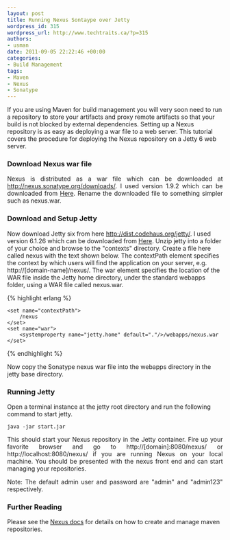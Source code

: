 ```yaml
--- 
layout: post
title: Running Nexus Sontaype over Jetty
wordpress_id: 315
wordpress_url: http://www.techtraits.ca/?p=315
authors: 
- usman
date: 2011-09-05 22:22:46 +00:00
categories: 
- Build Management
tags:
- Maven
- Nexus
- Sonatype
---
```

<p style="text-align: justify;">

If you are using Maven for build management you will very soon need to run a repository to store your artifacts and proxy remote artifacts so that your build is not blocked by external dependencies. Setting up a Nexus repository is as easy as deploying a war file to a web server. This tutorial covers the procedure for deploying the Nexus repository on a Jetty 6 web server.</p>

<!--more-->

<h3>Download Nexus war file</h3>

<p style="text-align: justify;">Nexus is distributed as a war file which can be downloaded at <a title="http://nexus.sonatype.org/downloads/" href="http://nexus.sonatype.org/downloads/" target="_blank">http://nexus.sonatype.org/downloads/</a>. I used version 1.9.2 which can be downloaded from <a title="http://nexus.sonatype.org/downloads/nexus-webapp-1.9.2.2.war" href="http://nexus.sonatype.org/downloads/nexus-webapp-1.9.2.2.war" target="_blank">Here</a>. Rename the downloaded file to something simpler such as nexus.war.</p>



<h3>Download and Setup Jetty</h3>

<p style="text-align: justify;">

Now download Jetty six from here <a title="http://dist.codehaus.org/jetty/" href="http://dist.codehaus.org/jetty/" target="_blank">http://dist.codehaus.org/jetty/</a>. I used version 6.1.26 which can be downloaded from <a title="Jetty 6.1.26" href="http://dist.codehaus.org/jetty/jetty-6.1.26/jetty-6.1.26.zip" target="_blank">Here</a>. Unzip jetty into a folder of your choice and browse to the "contexts" directory. Create a file here called nexus with the text shown below. The contextPath element specifies the context by which users will find the application on your server, e.g. http://[domain-name]/nexus/. The war element specifies the location of the WAR file inside the Jetty home directory, under the standard webapps folder, using a WAR file called nexus.war.</p>


{% highlight erlang %}
<?xml version="1.0"  encoding="ISO-8859-1"?>

<!DOCTYPE Configure PUBLIC "-//Mort Bay Consulting//DTD Configure//EN" "http://jetty.mortbay.org/configure.dtd">

<configure class="org.mortbay.jetty.webapp.WebAppContext">

    <set name="contextPath">
    	/nexus
    </set>
    <set name="war">
    	<systemproperty name="jetty.home" default="."/>/webapps/nexus.war
    </set>

</configure>

{% endhighlight %}
&nbsp;

<p style="text-align: justify;">

Now copy the Sonatype nexus war file into the webapps directory in the jetty base directory.</p>

<h3>Running Jetty</h3>

<p style="text-align: justify;">

Open a terminal instance at the jetty root directory and run the following command to start jetty.</p>

	java -jar start.jar

<p style="text-align: justify;">This should start your Nexus repository in the Jetty container. Fire up your favorite browser and go to http://[domain]:8080/nexus/ or http://localhost:8080/nexus/ if you are running Nexus on your local machine. You should be presented with the nexus front end and can start managing your repositories.</p>

<p style="text-align: justify;">Note: The default admin user and password are "admin" and "admin123" respectively.</p>



<h3>Further Reading</h3>

<p style="text-align: justify;">

Please see the <a href="http://www.sonatype.com/books/nexus-book/reference/" title="http://www.sonatype.com/books/nexus-book/reference/" target="_blank">Nexus docs</a> for details on how to create and manage maven repositories. 
